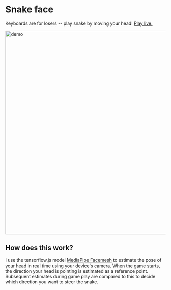 # Snake face

Keyboards are for losers -- play snake by moving your head! 
<a href="https://paruby.github.io/snake-face/">Play live.</a>

<img src="demo.gif" alt="demo" style="width: 640px;"/>

## How does this work?

I use the tensorflow.js model <a href="https://github.com/tensorflow/tfjs-models/tree/master/facemesh">MediaPipe Facemesh</a> to estimate the pose of your head in real time using your device's camera. When the game starts, the direction your head is pointing is estimated as a reference point. Subsequent estimates during game play are compared to this to decide which direction you want to steer the snake.

